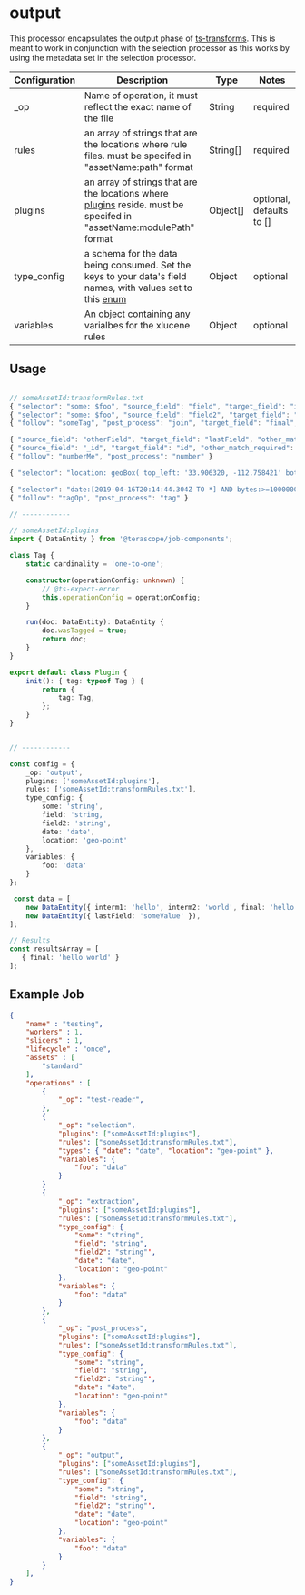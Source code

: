 
# output #

This processor encapsulates the output phase of [ts-transforms](https://terascope.github.io/teraslice/docs/packages/ts-transforms/overview). This is meant to work in conjunction with the selection processor as this works by using the metadata set in the selection processor.




| Configuration | Description | Type |  Notes |
| --------- | -------- | ------ | ------ |
| _op | Name of operation, it must reflect the exact name of the file | String | required |
| rules | an array of strings that are the locations where rule files. must be specifed in "assetName:path" format | String[] | required |
| plugins | an array of strings that are the locations where [plugins](https://terascope.github.io/teraslice/docs/packages/ts-transforms/plugins) reside. must be specifed in "assetName:modulePath" format | Object[] | optional, defaults to [] |
| type_config | a schema for the data being consumed. Set the keys to your data's field names, with values set to this [enum](https://terascope.github.io/teraslice/docs/packages/types/api/enums/xlucenefieldtype) | Object | optional |
| variables | An object containing any varialbes for the xlucene rules | Object | optional|


## Usage

```typescript

// someAssetId:transformRules.txt
{ "selector": "some: $foo", "source_field": "field", "target_field": "interm1", "tag": "someTag", "output": false }
{ "selector": "some: $foo", "source_field": "field2", "target_field": "interm2", "tag": "someTag", "output": false }
{ "follow": "someTag", "post_process": "join", "target_field": "final", "delimiter": " " }

{ "source_field": "otherField", "target_field": "lastField", "other_match_required": true }
{ "source_field": "_id", "target_field": "id", "other_match_required": true, "tag": "numberMe" }
{ "follow": "numberMe", "post_process": "number" }

{ "selector": "location: geoBox( top_left: '33.906320, -112.758421' bottom_right: '32.813646,-111.058902')", "source_field": "location", "target_field": "loc" }

{ "selector": "date:[2019-04-16T20:14:44.304Z TO *] AND bytes:>=1000000", "source_field": "date", "target_field": "last_seen", "tag": "tagOp" }
{ "follow": "tagOp", "post_process": "tag" }

// ------------

// someAssetId:plugins
import { DataEntity } from '@terascope/job-components';

class Tag {
    static cardinality = 'one-to-one';

    constructor(operationConfig: unknown) {
        // @ts-expect-error
        this.operationConfig = operationConfig;
    }

    run(doc: DataEntity): DataEntity {
        doc.wasTagged = true;
        return doc;
    }
}

export default class Plugin {
    init(): { tag: typeof Tag } {
        return {
            tag: Tag,
        };
    }
}


// ------------

const config = {
    _op: 'output',
    plugins: ['someAssetId:plugins'],
    rules: ['someAssetId:transformRules.txt'],
    type_config: {
        some: 'string',
        field: 'string,
        field2: 'string',
        date: 'date',
        location: 'geo-point'
    },
    variables: {
        foo: 'data'
    }
};

 const data = [
    new DataEntity({ interm1: 'hello', interm2: 'world', final: 'hello world' }),
    new DataEntity({ lastField: 'someValue' }),
];

// Results
const resultsArray = [
   { final: 'hello world' }
];

```

## Example Job

```json
{
    "name" : "testing",
    "workers" : 1,
    "slicers" : 1,
    "lifecycle" : "once",
    "assets" : [
        "standard"
    ],
    "operations" : [
        {
            "_op": "test-reader",
        },
        {
            "_op": "selection",
            "plugins": ["someAssetId:plugins"],
            "rules": ["someAssetId:transformRules.txt"],
            "types": { "date": "date", "location": "geo-point" },
            "variables": {
                "foo": "data"
            }
        }
        {
            "_op": "extraction",
            "plugins": ["someAssetId:plugins"],
            "rules": ["someAssetId:transformRules.txt"],
            "type_config": {
                "some": "string",
                "field": "string",
                "field2": "string"',
                "date": "date",
                "location": "geo-point"
            },
            "variables": {
                "foo": "data"
            }
        },
        {
            "_op": "post_process",
            "plugins": ["someAssetId:plugins"],
            "rules": ["someAssetId:transformRules.txt"],
            "type_config": {
                "some": "string",
                "field": "string",
                "field2": "string"',
                "date": "date",
                "location": "geo-point"
            },
            "variables": {
                "foo": "data"
            }
        },
        {
            "_op": "output",
            "plugins": ["someAssetId:plugins"],
            "rules": ["someAssetId:transformRules.txt"],
            "type_config": {
                "some": "string",
                "field": "string",
                "field2": "string"',
                "date": "date",
                "location": "geo-point"
            },
            "variables": {
                "foo": "data"
            }
        }
    ],
}

```
